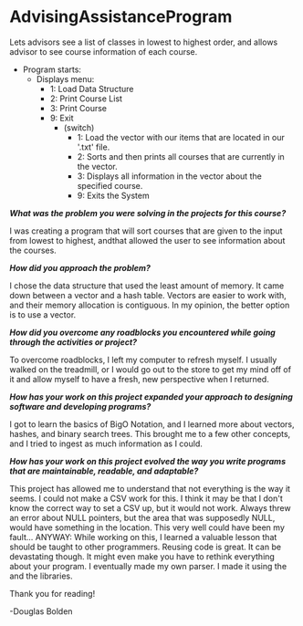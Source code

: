 # AdvisingAssistanceProgram
Lets advisors see a list of classes in lowest to highest order, and allows advisor to see course information of each course.

* Program starts:
  * Displays menu:
    * 1: Load Data Structure
    * 2: Print Course List
    * 3: Print Course
    * 9: Exit
      * (switch)
        * 1: Load the vector with our items that are located in our '.txt' file.
        * 2: Sorts and then prints all courses that are currently in the vector.
        * 3: Displays all information in the vector about the specified course.
        * 9: Exits the System
    

***What was the problem you were solving in the projects for this course?***

I was creating a program that will sort courses that are given to the input from lowest to highest, andthat allowed the user to see information about the courses.

***How did you approach the problem?***

I chose the data structure that used the least amount of memory. It came down between a vector and a hash table. Vectors are easier to work with, and their memory allocation is contiguous. In my opinion, the better option is to use a vector.

***How did you overcome any roadblocks you encountered while going through the activities or project?***

To overcome roadblocks, I left my computer to refresh myself. I usually walked on the treadmill, or I would go out to the store to get my mind off of it and allow myself to have a fresh, new perspective when I returned.

***How has your work on this project expanded your approach to designing software and developing programs?***

I got to learn the basics of BigO Notation, and I learned more about vectors, hashes, and binary search trees. This brought me to a few other concepts, and I tried to ingest as much information as I could.

***How has your work on this project evolved the way you write programs that are maintainable, readable, and adaptable?***

This project has allowed me to understand that not everything is the way it seems. I could not make a CSV work for this. I think it may be that I don't know the correct way to set a CSV up, but it would not work. Always threw an error about NULL pointers, but the area that was supposedly NULL, would have something in the location. This very well could have been my fault... ANYWAY:
While working on this, I learned a valuable lesson that should be taught to other programmers. Reusing code is great. It can be devastating though. It might even make you have to rethink everything about your program. I eventually made my own parser. I made it using the <fstream> and the <sstream> libraries.
  
Thank you for reading!
  
-Douglas Bolden
